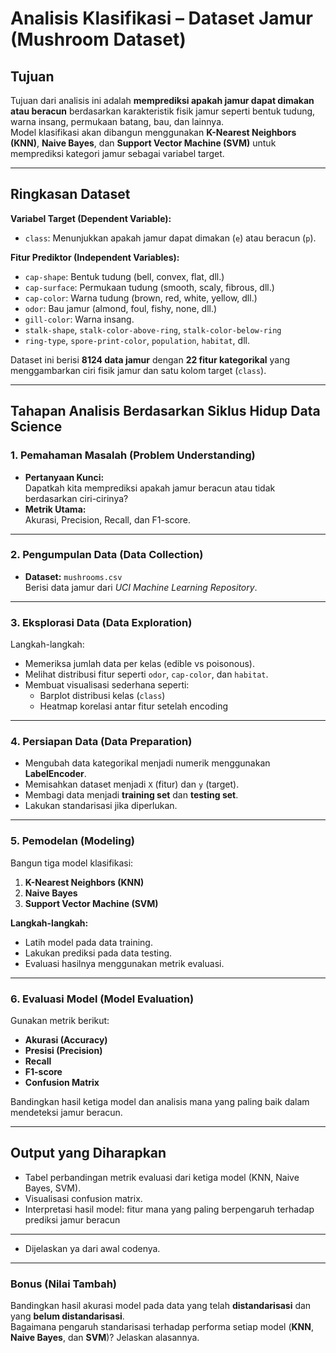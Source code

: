 # Analisis Klasifikasi – Dataset Jamur (Mushroom Dataset)

## Tujuan
Tujuan dari analisis ini adalah **memprediksi apakah jamur dapat dimakan atau beracun** berdasarkan karakteristik fisik jamur seperti bentuk tudung, warna insang, permukaan batang, bau, dan lainnya.  
Model klasifikasi akan dibangun menggunakan **K-Nearest Neighbors (KNN)**, **Naive Bayes**, dan **Support Vector Machine (SVM)** untuk memprediksi kategori jamur sebagai variabel target.

---

## Ringkasan Dataset

**Variabel Target (Dependent Variable):**
- `class`: Menunjukkan apakah jamur dapat dimakan (`e`) atau beracun (`p`).

**Fitur Prediktor (Independent Variables):**
- `cap-shape`: Bentuk tudung (bell, convex, flat, dll.)
- `cap-surface`: Permukaan tudung (smooth, scaly, fibrous, dll.)
- `cap-color`: Warna tudung (brown, red, white, yellow, dll.)
- `odor`: Bau jamur (almond, foul, fishy, none, dll.)
- `gill-color`: Warna insang.
- `stalk-shape`, `stalk-color-above-ring`, `stalk-color-below-ring`
- `ring-type`, `spore-print-color`, `population`, `habitat`, dll.

Dataset ini berisi **8124 data jamur** dengan **22 fitur kategorikal** yang menggambarkan ciri fisik jamur dan satu kolom target (`class`).

---

## Tahapan Analisis Berdasarkan Siklus Hidup Data Science

### 1. Pemahaman Masalah (Problem Understanding)
- **Pertanyaan Kunci:**  
  Dapatkah kita memprediksi apakah jamur beracun atau tidak berdasarkan ciri-cirinya?
- **Metrik Utama:**  
  Akurasi, Precision, Recall, dan F1-score.

---

### 2. Pengumpulan Data (Data Collection)
- **Dataset:** `mushrooms.csv`  
  Berisi data jamur dari *UCI Machine Learning Repository*.

---

### 3. Eksplorasi Data (Data Exploration)
Langkah-langkah:
- Memeriksa jumlah data per kelas (edible vs poisonous).
- Melihat distribusi fitur seperti `odor`, `cap-color`, dan `habitat`.
- Membuat visualisasi sederhana seperti:
  - Barplot distribusi kelas (`class`)
  - Heatmap korelasi antar fitur setelah encoding

---

### 4. Persiapan Data (Data Preparation)
- Mengubah data kategorikal menjadi numerik menggunakan **LabelEncoder**.
- Memisahkan dataset menjadi `X` (fitur) dan `y` (target).
- Membagi data menjadi **training set** dan **testing set**.
- Lakukan standarisasi jika diperlukan.

---

### 5. Pemodelan (Modeling)
Bangun tiga model klasifikasi:
1. **K-Nearest Neighbors (KNN)**
2. **Naive Bayes**
3. **Support Vector Machine (SVM)**

**Langkah-langkah:**
- Latih model pada data training.
- Lakukan prediksi pada data testing.
- Evaluasi hasilnya menggunakan metrik evaluasi.

---

### 6. Evaluasi Model (Model Evaluation)
Gunakan metrik berikut:
- **Akurasi (Accuracy)**
- **Presisi (Precision)**
- **Recall**
- **F1-score**
- **Confusion Matrix**

Bandingkan hasil ketiga model dan analisis mana yang paling baik dalam mendeteksi jamur beracun.

---

## Output yang Diharapkan
- Tabel perbandingan metrik evaluasi dari ketiga model (KNN, Naive Bayes, SVM).  
- Visualisasi confusion matrix.  
- Interpretasi hasil model: fitur mana yang paling berpengaruh terhadap prediksi jamur beracun

---
- Dijelaskan ya dari awal codenya.
---

### Bonus (Nilai Tambah)
Bandingkan hasil akurasi model pada data yang telah **distandarisasi** dan yang **belum distandarisasi**.  
Bagaimana pengaruh standarisasi terhadap performa setiap model (**KNN**, **Naive Bayes**, dan **SVM**)?
Jelaskan alasannya.



